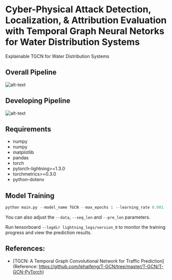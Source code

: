 # Cyber-Physical Attack Detection, Localization, & Attribution Evaluation with Temporal Graph Neural Netorks for Water Distribution Systems

Explainable TGCN for Water Distribution Systems

## Overall Pipeline

![alt-text](https://github.com/mnguyen0226/xtgcn_wds_cps/blob/main/docs/imgs/pipeline.png)

## Developing Pipeline

![alt-text](https://github.com/mnguyen0226/xtgcn_wds_cps/blob/main/docs/imgs/tgcn_train_pipeline.png)

## Requirements

- numpy
- numpy
- matplotlib
- pandas
- torch
- pytorch-lightning>=1.3.0
- torchmetrics>=0.3.0
- python-dotenv

## Model Training

```python
python main.py --model_name TGCN --max_epochs 1 --learning_rate 0.001 --weight_decay 0 --batch_size 32 --hidden_dim 64 --loss mse_with_regularizer --settings supervised
```

You can also adjust the `--data`, `--seq_len` and `--pre_len` parameters.

Run tensorboard `--logdir lightning_logs/version_0` to monitor the training progress and view the prediction results.

## References:

- [TGCN: A Temporal Graph Convolutional Network for Traffic Prediction](Reference: https://github.com/lehaifeng/T-GCN/tree/master/T-GCN/T-GCN-PyTorch)
